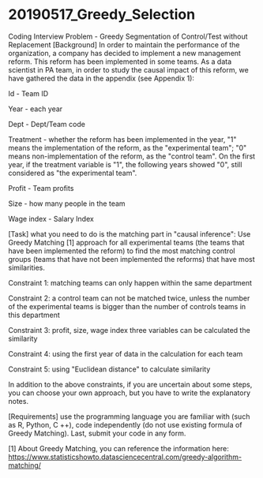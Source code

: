 # 20190517_Greedy_Selection
Coding Interview Problem - Greedy Segmentation of Control/Test without Replacement
[Background] In order to maintain the performance of the organization, a company has decided to implement a new management reform. This reform has been implemented in some teams. As a data scientist in PA team, in order to study the causal impact of this reform, we have gathered the data in the appendix (see Appendix 1):

Id - Team ID

Year - each year

Dept - Dept/Team code

Treatment - whether the reform has been implemented in the year, "1" means the implementation of the reform, as the "experimental team"; "0" means non-implementation of the reform, as the "control team". On the first year, if the treatment variable is "1", the following years showed "0", still considered as "the experimental team".

Profit - Team profits

Size - how many people in the team

Wage index - Salary Index

[Task] what you need to do is the matching part in "causal inference": Use Greedy Matching [1] approach for all experimental teams (the teams that have been implemented the reform) to find the most matching control groups (teams that have not been implemented the reforms) that have most similarities.

Constraint 1: matching teams can only happen within the same department

Constraint 2: a control team can not be matched twice, unless the number of the experimental teams is bigger than the number of controls teams in this department

Constraint 3: profit, size, wage index three variables can be calculated the similarity

Constraint 4: using the first year of data in the calculation for each team

Constraint 5: using "Euclidean distance" to calculate similarity 

In addition to the above constraints, if you are uncertain about some steps, you can choose your own approach, but you have to write the explanatory notes.

[Requirements] use the programming language you are familiar with (such as R, Python, C ++), code independently (do not use existing formula of Greedy Matching). Last, submit your code in any form.

[1]   About Greedy Matching, you can reference the information here: https://www.statisticshowto.datasciencecentral.com/greedy-algorithm-matching/